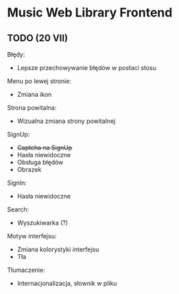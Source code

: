 # Music Web Library Frontend

## TODO (20 VII)

Błędy:
* Lepsze przechowywanie błędów w postaci stosu

Menu po lewej stronie:
* Zmiana ikon

Strona powitalna:
* Wizualna zmiana strony powitalnej

SignUp:
* ~~Captcha na SignUp~~
* Hasła niewidoczne
* Obsługa błędów
* Obrazek

SignIn:
* Hasła niewidoczne

Search:
* Wyszukiwarka (?)

Motyw interfejsu:
* Zmiana kolorystyki interfejsu
* Tła

Tłumaczenie:
* Internacjonalizacja, słownik w pliku